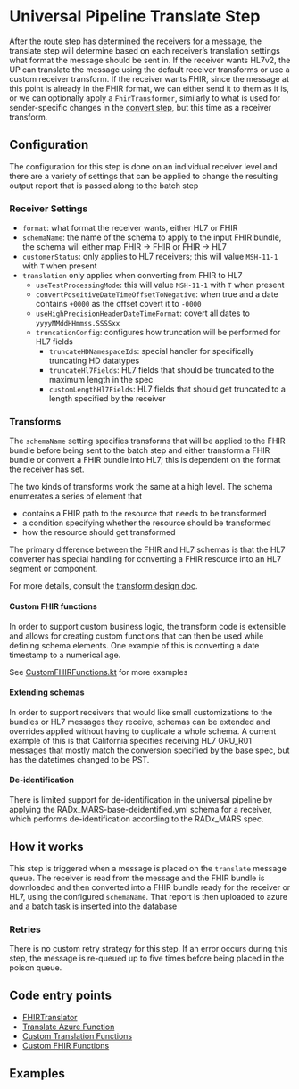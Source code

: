 # Universal Pipeline Translate Step

After the [route step](route.md) has determined the receivers for a message, the translate step will determine based on
each receiver’s translation settings what format the message should be sent in. If the receiver wants HL7v2, the UP can
translate the message using the default receiver transforms or use a custom receiver transform. If the receiver wants
FHIR, since the message at this point is already in the FHIR format, we can either send it to them as it is, or we can
optionally apply a `FhirTransformer`, similarly to what is used for sender-specific changes in
the [convert step](convert.md), but this time as a receiver transform.

## Configuration

The configuration for this step is done on an individual receiver level and there are a variety of settings that can be
applied to change the resulting output report that is passed along to the batch step

### Receiver Settings

- `format`: what format the receiver wants, either HL7 or FHIR
- `schemaName`: the name of the schema to apply to the input FHIR bundle, the schema will either map FHIR -> FHIR or
  FHIR -> HL7
- `customerStatus`: only applies to HL7 receivers; this will value `MSH-11-1` with `T` when present
- `translation` only applies when converting from FHIR to HL7
    - `useTestProcessingMode`: this will value `MSH-11-1` with `T` when present
    - `convertPoseitiveDateTimeOffsetToNegative`: when true and a date contains `+0000` as the offset covert it
      to `-0000`
    - `useHighPrecisionHeaderDateTimeFormat`: covert all dates to `yyyyMMddHHmmss.SSSSxx`
    - `truncationConfig`: configures how truncation will be performed for HL7 fields
        - `truncateHDNamespaceIds`: special handler for specifically truncating HD datatypes
        - `truncateHl7Fields`: HL7 fields that should be truncated to the maximum length in the spec
        - `customLengthHl7Fields`: HL7 fields that should get truncated to a length specified by the receiver

### Transforms

The `schemaName` setting specifies transforms that will be applied to the FHIR bundle before being sent to the batch
step and either transform a FHIR bundle or convert a FHIR bundle into HL7; this is dependent on the format the receiver
has set.

The two kinds of transforms work the same at a high level. The schema enumerates a series of element that

- contains a FHIR path to the resource that needs to be transformed
- a condition specifying whether the resource should be transformed
- how the resource should get transformed

The primary difference between the FHIR and HL7 schemas is that the HL7 converter has special handling for converting
a FHIR resource into an HL7 segment or component.

For more details, consult the [transform design doc](../design/design/transformations.md).

#### Custom FHIR functions

In order to support custom business logic, the transform code is extensible and allows for creating custom functions
that can then be used while defining schema elements. One example of this is converting a date timestamp to a numerical
age.

See [CustomFHIRFunctions.kt]((https://github.com/CDCgov/prime-reportstream/blob/acbaddc2d6a3f7da06ee99ead34c6ee4f05e9572/prime-router/src/main/kotlin/fhirengine/translation/hl7/utils/CustomFHIRFunctions.kt#L22))
for more examples

#### Extending schemas

In order to support receivers that would like small customizations to the bundles or HL7 messages they receive, schemas
can be extended and overrides applied without having to duplicate a whole schema. A current example of this is that
California specifies receiving HL7 ORU_R01 messages that mostly match the conversion specified by the base spec, but has
the
datetimes changed to be PST.

#### De-identification

There is limited support for de-identification in the universal pipeline by applying the RADx_MARS-base-deidentified.yml
schema for a receiver, which performs de-identification according to the RADx_MARS spec.

## How it works

This step is triggered when a message is placed on the `translate` message queue. The receiver is read from the message
and the FHIR bundle is downloaded and then converted into a FHIR bundle ready for the receiver or HL7, using the
configured `schemaName`.
That report is then uploaded to azure and a batch task is inserted into the database

### Retries

There is no custom retry strategy for this step. If an error occurs during this step, the message is re-queued up to
five
times before being placed in the poison queue.

## Code entry points

- [FHIRTranslator](https://github.com/CDCgov/prime-reportstream/blob/acbaddc2d6a3f7da06ee99ead34c6ee4f05e9572/prime-router/src/main/kotlin/fhirengine/engine/FHIRTranslator.kt#L46)
- [Translate Azure Function](https://github.com/CDCgov/prime-reportstream/blob/acbaddc2d6a3f7da06ee99ead34c6ee4f05e9572/prime-router/src/main/kotlin/fhirengine/azure/FHIRFunctions.kt#L109)
- [Custom Translation Functions](https://github.com/CDCgov/prime-reportstream/blob/acbaddc2d6a3f7da06ee99ead34c6ee4f05e9572/prime-router/src/main/kotlin/fhirengine/engine/CustomTranslationFunctions.kt#L14)
- [Custom FHIR Functions](https://github.com/CDCgov/prime-reportstream/blob/acbaddc2d6a3f7da06ee99ead34c6ee4f05e9572/prime-router/src/main/kotlin/fhirengine/translation/hl7/utils/CustomFHIRFunctions.kt#L22)

## Examples

